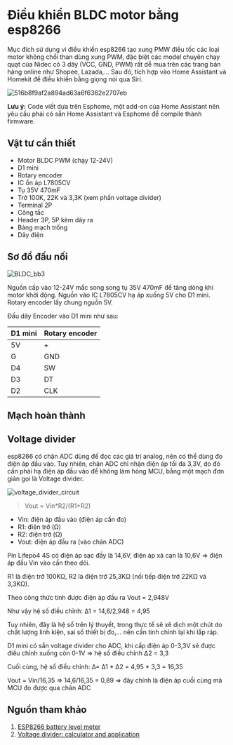 # Điều khiển BLDC motor bằng esp8266

Mục đích sử dụng vi điều khiển esp8266 tạo xung PMW điều tốc các loại motor không chổi than dùng xung PWM, đặc biệt các model chuyên chạy quạt của Nidec có 3 dây (VCC, GND, PWM) rất dễ mua trên các trang bán hàng online như Shopee, Lazada,...
Sau đó, tích hợp vào Home Assistant và Homekit để điều khiển bằng giọng nói qua Siri.

![516b8f9af2a894ad63a6f6362e2707eb](https://user-images.githubusercontent.com/56484469/130795755-a8e43cad-ace3-4660-a304-ab39391690a2.jpg)

**Lưu ý:** Code viết dựa trên Esphome, một add-on của Home Assistant nên yêu cầu phải có sẵn Home Assistant và Esphome để compile thành firmware.

## Vật tư cần thiết
* Motor BLDC PWM (chạy 12-24V)
* D1 mini
* Rotary encoder
* IC ổn áp L7805CV
* Tụ 35V 470mF
* Trở 100K, 22K và 3,3K (xem phần voltage divider)
* Terminal 2P
* Công tắc
* Header 3P, 5P kèm dây ra
* Bảng mạch trống
* Dây điện

## Sơ đồ đấu nối
![BLDC_bb3](https://user-images.githubusercontent.com/56484469/130901478-66d3aef1-01fe-4480-96f7-ca965baab95d.png)

Nguồn cấp vào 12-24V mắc song song tụ 35V 470mF để tăng dòng khi motor khởi động. Nguồn vào IC L7805CV hạ áp xuống 5V cho D1 mini. Rotary encoder lấy chung nguồn 5V.

Đấu dây Encoder vào D1 mini như sau:

D1 mini | Rotary encoder
------------ | -------------
5V | +
G | GND
D4 | SW
D3 | DT
D2 | CLK

## Mạch hoàn thành

## Voltage divider
esp8266 có chân ADC dùng để đọc các giá trị analog, nên có thể dùng đo điện áp đầu vào. Tuy nhiên, chân ADC chỉ nhận điện áp tối đa 3,3V, do đó cần phải hạ điện áp đầu vào để không làm hỏng MCU, bằng một mạch đơn giản gọi là Voltage divider.

![voltage_divider_circuit](https://user-images.githubusercontent.com/56484469/131812055-5c3cc9a0-c89b-41bb-a28b-5b16a4de9241.png)

> Vout = Vin*R2/(R1+R2)

* Vin: điện áp đầu vào (điện áp cần đo)
* R1: điện trở (Ω)
* R2: điện trở (Ω)
* Vout: điện áp đầu ra (vào chân ADC)

Pin Lifepo4 4S có điện áp sạc đầy là 14,6V, điện áp xả cạn là 10,6V => điện áp đầu Vin vào cần theo dõi.

R1 là điện trở 100KΩ, R2 là điện trở 25,3KΩ (nối tiếp điện trở 22KΩ và 3,3KΩ).

Theo công thức tính được điện áp đầu ra Vout = 2,948V

Như vậy hệ số điều chỉnh: Δ1 = 14,6/2,948 = 4,95

Tuy nhiên, đây là hệ số trên lý thuyết, trong thực tế sẽ xê dịch một chút do chất lượng linh kiện, sai số thiết bị đo,... nên cần tinh chỉnh lại khi lắp ráp.

D1 mini có sẵn voltage divider cho ADC, khi cấp điện áp 0-3,3V sẽ được điều chỉnh xuống còn 0-1V => hệ số điều chỉnh Δ2 = 3,3

Cuối cùng, hệ số điều chỉnh: Δ= Δ1 * Δ2 = 4,95 * 3,3 = 16,35

Vout = Vin/16,35 => 14,6/16,35 = 0,89 => đây chính là điện áp cuối cùng mà MCU đo được qua chân ADC

## Nguồn tham khảo
1. [ESP8266 battery level meter](https://ezcontents.org/esp8266-battery-level-meter)
2. [Voltage divider: calculator and application](https://www.mischianti.org/2019/06/15/voltage-divider-calculator-and-application/)
